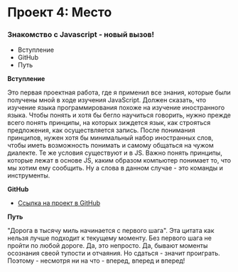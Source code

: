 # Проект 4: Место

### Знакомство с Javascript - новый вызов!

* Вступление
* GitHub
* Путь

**Вступление**

Это первая проектная работа, где я применил все знания, которые были получены мной в ходе изучения JavaScript. Должен сказать, что изучение языка программирования похоже
на изучение иностранного языка. Чтобы понять и хотя бы бегло научиться говорить, нужно прежде всего понять принципы, на которых зиждется язык, как строяться предложения,
как осуществляется запись. После понимания принципов, нужен хотя бы минимальный набор иностранных слов, чтобы иметь возможность понимать и самому общаться на чужом диалекте.
Те же условия существуют и в JS. Важно понять принципы, которые лежат в основе JS, каким образом компьютер понимает то, что мы хотим ему сообщить. Ну а слова в данном случае - это команды и инструменты. 

**GitHub**

* [Ссылка на проект в GitHub](https://ruslanvox.github.io/mesto/)

**Путь**

"Дорога в тысячу миль начинается с первого шага". Эта цитата как нельзя лучше подходит к текущему моменту. Без первого шага не пройти по любой дороге. Да, это непросто.
Да, бывают моменты осознания свеой тупости и отчаяния. Но сдаться - значит проиграть. Поэтому - несмотря ни на что - вперед, вперед и вперед!

